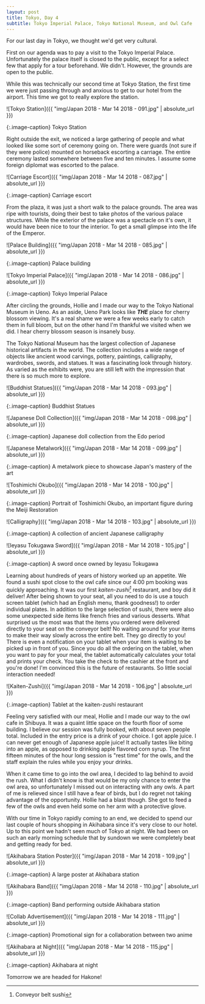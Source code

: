 ```yaml
---
layout: post
title: Tokyo, Day 4
subtitle: Tokyo Imperial Palace, Tokyo National Museum, and Owl Cafe
---
```

For our last day in Tokyo, we thought we'd get very cultural.

First on our agenda was to pay a visit to the Tokyo Imperial Palace. Unfortunately the palace itself is closed to the public, except for a select few that apply for a tour beforehand. We didn't. However, the grounds are open to the public.

While this was technically our second time at Tokyo Station, the first time we were just passing through and anxious to get to our hotel from the airport. This time we got to really explore the station.

![Tokyo Station]({{ "img/Japan 2018 - Mar 14 2018 - 091.jpg" | absolute_url }})

{:.image-caption}
Tokyo Station

Right outside the exit, we noticed a large gathering of people and what looked like some sort of ceremony going on. There were guards (not sure if they were police) mounted on horseback escorting a carriage. The entire ceremony lasted somewhere between five and ten minutes. I assume some foreign diplomat was escorted to the palace.

![Carriage Escort]({{ "img/Japan 2018 - Mar 14 2018 - 087.jpg" | absolute_url }})

{:.image-caption}
Carriage escort

From the plaza, it was just a short walk to the palace grounds. The area was ripe with tourists, doing their best to take photos of the various palace structures. While the exterior of the palace was a spectacle on it's own, it would have been nice to tour the interior. To get a small glimpse into the life of the Emperor.

![Palace Building]({{ "img/Japan 2018 - Mar 14 2018 - 085.jpg" | absolute_url }})

{:.image-caption}
Palace building

![Tokyo Imperial Palace]({{ "img/Japan 2018 - Mar 14 2018 - 086.jpg" | absolute_url }})

{:.image-caption}
Tokyo Imperial Palace

After circling the grounds, Hollie and I made our way to the Tokyo National Museum in Ueno. As an aside, Ueno Park looks like **_THE_** place for cherry blossom viewing. It's a real shame we were a few weeks early to catch them in full bloom, but on the other hand I'm thankful we visited when we did. I hear cherry blossom season is insanely busy.

The Tokyo National Museum has the largest collection of Japanese historical artifacts in the world. The collection includes a wide range of objects like ancient wood carvings, pottery, paintings, calligraphy, wardrobes, swords, and statues. It was a fascinating look through history. As varied as the exhibits were, you are still left with the impression that there is so much more to explore.

![Buddhist Statues]({{ "img/Japan 2018 - Mar 14 2018 - 093.jpg" | absolute_url }})

{:.image-caption}
Buddhist Statues

![Japanese Doll Collection]({{ "img/Japan 2018 - Mar 14 2018 - 098.jpg" | absolute_url }})

{:.image-caption}
Japanese doll collection from the Edo period

![Japanese Metalwork]({{ "img/Japan 2018 - Mar 14 2018 - 099.jpg" | absolute_url }})

{:.image-caption}
A metalwork piece to showcase Japan's mastery of the art

![Toshimichi Okubo]({{ "img/Japan 2018 - Mar 14 2018 - 100.jpg" | absolute_url }})

{:.image-caption}
Portrait of Toshimichi Okubo, an important figure during the Meiji Restoration

![Calligraphy]({{ "img/Japan 2018 - Mar 14 2018 - 103.jpg" | absolute_url }})

{:.image-caption}
A collection of ancient Japanese calligraphy

![Ieyasu Tokugawa Sword]({{ "img/Japan 2018 - Mar 14 2018 - 105.jpg" | absolute_url }})

{:.image-caption}
A sword once owned by Ieyasu Tokugawa

Learning about hundreds of years of history worked up an appetite. We found a sushi spot close to the owl cafe since our 4:00 pm booking was quickly approaching. It was our first _kaiten-zushi[^1]_ restaurant, and boy did it deliver! After being shown to your seat, all you need to do is use a touch screen tablet (which had an English menu, thank goodness!) to order individual plates. In addition to the large selection of sushi, there were also some unexpected side items like french fries and various desserts. What surprised us the most was that the items you ordered were delivered directly to your seat on the conveyor belt! No waiting around for your items to make their way slowly across the entire belt. They go directly to you! There is even a notification on your tablet when your item is waiting to be picked up in front of you. Since you do all the ordering on the tablet, when you want to pay for your meal, the tablet automatically calculates your total and prints your check. You take the check to the cashier at the front and you're done! I'm convinced this is the future of restaurants. So little social interaction needed!

![Kaiten-Zushi]({{ "img/Japan 2018 - Mar 14 2018 - 106.jpg" | absolute_url }})

{:.image-caption}
Tablet at the kaiten-zushi restaurant

Feeling very satisfied with our meal, Hollie and I made our way to the owl cafe in Shibuya. It was a quaint little space on the fourth floor of some building. I believe our session was fully booked, with about seven people total. Included in the entry price is a drink of your choice. I got apple juice. I can never get enough of Japanese apple juice! It actually tastes like biting into an apple, as opposed to drinking apple flavored corn syrup. The first fifteen minutes of the hour long session is "rest time" for the owls, and the staff explain the rules while you enjoy your drinks.

When it came time to go into the owl area, I decided to lag behind to avoid the rush. What I didn't know is that would be my only chance to enter the owl area, so unfortunately I missed out on interacting with any owls. A part of me is relieved since I still have a fear of birds, but I do regret not taking advantage of the opportunity. Hollie had a blast though. She got to feed a few of the owls and even held some on her arm with a protective glove. 

With our time in Tokyo rapidly coming to an end, we decided to spend our last couple of hours shopping in Akihabara since it's very close to our hotel. Up to this point we hadn't seen much of Tokyo at night. We had been on such an early morning schedule that by sundown we were completely beat and getting ready for bed.

![Akihabara Station Poster]({{ "img/Japan 2018 - Mar 14 2018 - 109.jpg" | absolute_url }})

{:.image-caption}
A large poster at Akihabara station

![Akihabara Band]({{ "img/Japan 2018 - Mar 14 2018 - 110.jpg" | absolute_url }})

{:.image-caption}
Band performing outside Akihabara station

![Collab Advertisement]({{ "img/Japan 2018 - Mar 14 2018 - 111.jpg" | absolute_url }})

{:.image-caption}
Promotional sign for a collaboration between two anime

![Akihabara at Night]({{ "img/Japan 2018 - Mar 14 2018 - 115.jpg" | absolute_url }})

{:.image-caption}
Akihabara at night

Tomorrow we are headed for Hakone!

[^1]: Conveyor belt sushi